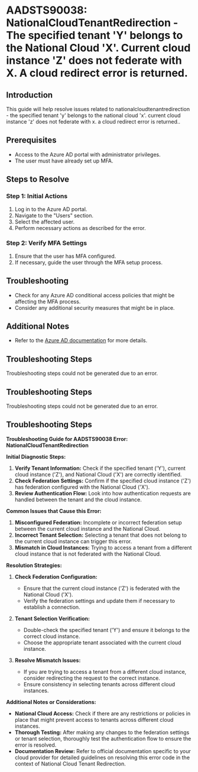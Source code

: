 # AADSTS90038: NationalCloudTenantRedirection - The specified tenant 'Y' belongs to the National Cloud 'X'. Current cloud instance 'Z' does not federate with X. A cloud redirect error is returned.

## Introduction
This guide will help resolve issues related to nationalcloudtenantredirection - the specified tenant 'y' belongs to the national cloud 'x'. current cloud instance 'z' does not federate with x. a cloud redirect error is returned..

## Prerequisites
- Access to the Azure AD portal with administrator privileges.
- The user must have already set up MFA.

## Steps to Resolve

### Step 1: Initial Actions
1. Log in to the Azure AD portal.
2. Navigate to the "Users" section.
3. Select the affected user.
4. Perform necessary actions as described for the error.

### Step 2: Verify MFA Settings
1. Ensure that the user has MFA configured.
2. If necessary, guide the user through the MFA setup process.

## Troubleshooting
- Check for any Azure AD conditional access policies that might be affecting the MFA process.
- Consider any additional security measures that might be in place.

## Additional Notes
- Refer to the [Azure AD documentation](https://learn.microsoft.com/en-us/azure/active-directory/) for more details.


## Troubleshooting Steps
Troubleshooting steps could not be generated due to an error.

## Troubleshooting Steps
Troubleshooting steps could not be generated due to an error.

## Troubleshooting Steps
**Troubleshooting Guide for AADSTS90038 Error: NationalCloudTenantRedirection**

**Initial Diagnostic Steps:**
1. **Verify Tenant Information:** Check if the specified tenant ('Y'), current cloud instance ('Z'), and National Cloud ('X') are correctly identified.
2. **Check Federation Settings:** Confirm if the specified cloud instance ('Z') has federation configured with the National Cloud ('X').
3. **Review Authentication Flow:** Look into how authentication requests are handled between the tenant and the cloud instance.

**Common Issues that Cause this Error:**
1. **Misconfigured Federation:** Incomplete or incorrect federation setup between the current cloud instance and the National Cloud.
2. **Incorrect Tenant Selection:** Selecting a tenant that does not belong to the current cloud instance can trigger this error.
3. **Mismatch in Cloud Instances:** Trying to access a tenant from a different cloud instance that is not federated with the National Cloud.

**Resolution Strategies:**
1. **Check Federation Configuration:**
   - Ensure that the current cloud instance ('Z') is federated with the National Cloud ('X').
   - Verify the federation settings and update them if necessary to establish a connection.
   
2. **Tenant Selection Verification:**
   - Double-check the specified tenant ('Y') and ensure it belongs to the correct cloud instance.
   - Choose the appropriate tenant associated with the current cloud instance.
   
3. **Resolve Mismatch Issues:**
   - If you are trying to access a tenant from a different cloud instance, consider redirecting the request to the correct instance.
   - Ensure consistency in selecting tenants across different cloud instances.

**Additional Notes or Considerations:**
- **National Cloud Access:** Check if there are any restrictions or policies in place that might prevent access to tenants across different cloud instances.
- **Thorough Testing:** After making any changes to the federation settings or tenant selection, thoroughly test the authentication flow to ensure the error is resolved.
- **Documentation Review:** Refer to official documentation specific to your cloud provider for detailed guidelines on resolving this error code in the context of National Cloud Tenant Redirection.